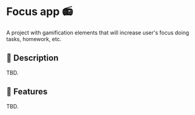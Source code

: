 # Focus app 📻

A project with gamification elements that will increase user's focus doing tasks, homework, etc.

## 📜 Description

TBD.

## 🎨 Features

TBD.
